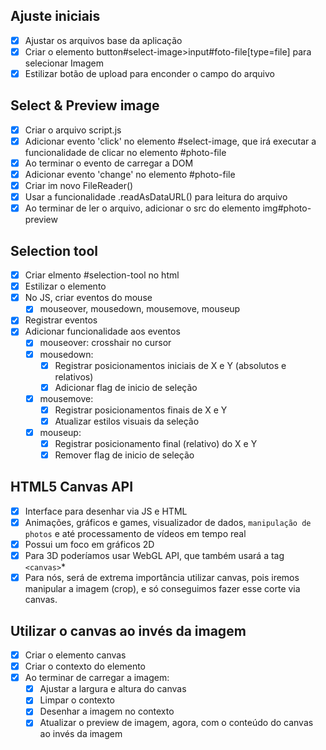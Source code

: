 ## Ajuste iniciais
* [x] Ajustar os arquivos base da aplicação 
* [x] Criar o elemento button#select-image>input#foto-file[type=file] para selecionar Imagem
* [x] Estilizar botão de upload para enconder o campo do arquivo

## Select & Preview image
* [x] Criar o arquivo script.js
* [x] Adicionar evento 'click' no elemento #select-image, que irá executar a funcionalidade de clicar no elemento #photo-file
* [x] Ao terminar o evento de carregar a DOM
* [x] Adicionar evento 'change' no elemento #photo-file
* [x] Criar im novo FileReader()
* [x] Usar a funcionalidade .readAsDataURL() para leitura do arquivo
* [x] Ao terminar de ler o arquivo, adicionar o src do elemento img#photo-preview

## Selection tool
* [x] Criar elmento #selection-tool no html
* [x] Estilizar o elemento
* [x] No JS, criar eventos do mouse
  * [x] mouseover, mousedown, mousemove, mouseup
* [x] Registrar eventos
* [x] Adicionar funcionalidade aos eventos
  * [x] mouseover: crosshair no cursor
  * [x] mousedown:
    * [x] Registrar posicionamentos iniciais de X e Y (absolutos e relativos)
    * [x] Adicionar flag de inicio de seleção
  * [x] mousemove:
    * [x] Registrar posicionamentos finais de X e Y
    * [x] Atualizar estilos visuais da seleção
  * [x] mouseup:
    * [x] Registrar posicionamento final (relativo) do X e Y
    * [x] Remover flag de inicio de seleção

## HTML5 Canvas API
* [x] Interface para desenhar via JS e HTML
* [x] Animações, gráficos e games, visualizador de dados, `manipulação de photos` e até processamento de vídeos em tempo real
* [x] Possui um foco em gráficos 2D
* [x] Para 3D poderíamos usar WebGL API, que também usará a tag `<canvas>`*
* [x] Para nós, será de extrema importância utilizar canvas, pois iremos manipular a imagem (crop), e só conseguimos fazer esse corte via canvas.

## Utilizar o canvas ao invés da imagem 
* [x] Criar o elemento canvas
* [x] Criar o contexto do elemento
* [x] Ao terminar de carregar a imagem:
  * [x] Ajustar a largura e altura do canvas
  * [x] Limpar o contexto
  * [x] Desenhar a imagem no contexto
  * [x] Atualizar o preview de imagem, agora, com o conteúdo do canvas ao invés da imagem
